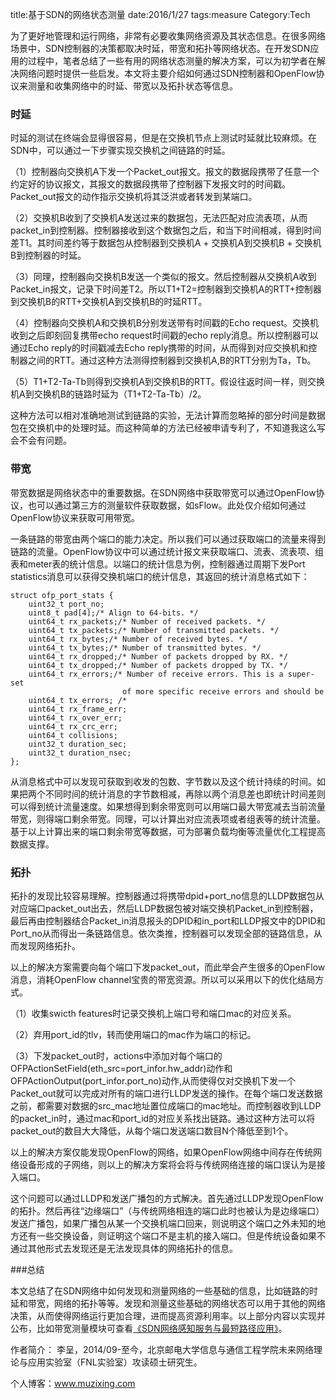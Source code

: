 ﻿title:基于SDN的网络状态测量
date:2016/1/27
tags:measure
Category:Tech


为了更好地管理和运行网络，非常有必要收集网络资源及其状态信息。在很多网络场景中，SDN控制器的决策都取决时延，带宽和拓扑等网络状态。在开发SDN应用的过程中，笔者总结了一些有用的网络状态测量的解决方案，可以为初学者在解决网络问题时提供一些启发。本文将主要介绍如何通过SDN控制器和OpenFlow协议来测量和收集网络中的时延、带宽以及拓扑状态等信息。

### 时延

时延的测试在终端会显得很容易，但是在交换机节点上测试时延就比较麻烦。在SDN中，可以通过一下步骤实现交换机之间链路的时延。

（1）控制器向交换机A下发一个Packet\_out报文。报文的数据段携带了任意一个约定好的协议报文，其报文的数据段携带了控制器下发报文时的时间戳。Packet\_out报文的动作指示交换机将其泛洪或者转发到某端口。

（2）交换机B收到了交换机A发送过来的数据包，无法匹配对应流表项，从而packet\_in到控制器。控制器接收到这个数据包之后，和当下时间相减，得到时间差T1。其时间差约等于数据包从控制器到交换机A + 交换机A到交换机B + 交换机B到控制器的时延。

（3）同理，控制器向交换机B发送一个类似的报文。然后控制器从交换机A收到Packet\_in报文，记录下时间差T2。所以T1+T2=控制器到交换机A的RTT+控制器到交换机B的RTT+交换机A到交换机B的时延RTT。

（4）控制器向交换机A和交换机B分别发送带有时间戳的Echo request。交换机收到之后即刻回复携带echo request时间戳的echo reply消息。所以控制器可以通过Echo reply的时间戳减去Echo reply携带的时间，从而得到对应交换机和控制器之间的RTT。通过这种方法测得控制器到交换机A,B的RTT分别为Ta，Tb。

（5）T1+T2-Ta-Tb则得到交换机A到交换机B的RTT。假设往返时间一样，则交换机A到交换机B的链路时延为（T1+T2-Ta-Tb）/2。

这种方法可以相对准确地测试到链路的实验，无法计算而忽略掉的部分时间是数据包在交换机中的处理时延。而这种简单的方法已经被申请专利了，不知道我这么写会不会有问题。

### 带宽

带宽数据是网络状态中的重要数据。在SDN网络中获取带宽可以通过OpenFlow协议，也可以通过第三方的测量软件获取数据，如sFlow。此处仅介绍如何通过OpenFlow协议来获取可用带宽。

一条链路的带宽由两个端口的能力决定。所以我们可以通过获取端口的流量来得到链路的流量。OpenFlow协议中可以通过统计报文来获取端口、流表、流表项、组表和meter表的统计信息。以端口的统计信息为例，控制器通过周期下发Port statistics消息可以获得交换机端口的统计信息，其返回的统计消息格式如下：

    struct ofp_port_stats {
        uint32_t port_no;
        uint8_t pad[4];/* Align to 64-bits. */
        uint64_t rx_packets;/* Number of received packets. */
        uint64_t tx_packets;/* Number of transmitted packets. */
        uint64_t rx_bytes;/* Number of received bytes. */
        uint64_t tx_bytes;/* Number of transmitted bytes. */
        uint64_t rx_dropped;/* Number of packets dropped by RX. */
        uint64_t tx_dropped;/* Number of packets dropped by TX. */
        uint64_t rx_errors;/* Number of receive errors. This is a super-set
                             of more specific receive errors and should be
        uint64_t tx_errors; /*
        uint64_t rx_frame_err;
        uint64_t rx_over_err;
        uint64_t rx_crc_err;
        uint64_t collisions;
        uint32_t duration_sec;
        uint32_t duration_nsec;
    };

从消息格式中可以发现可获取到收发的包数、字节数以及这个统计持续的时间。如果把两个不同时间的统计消息的字节数相减，再除以两个消息差也即统计时间差则可以得到统计流量速度。如果想得到剩余带宽则可以用端口最大带宽减去当前流量带宽，则得端口剩余带宽。同理，可以计算出对应流表项或者组表等的统计流量。基于以上计算出来的端口剩余带宽等数据，可为部署负载均衡等流量优化工程提高数据支撑。

### 拓扑

拓扑的发现比较容易理解。控制器通过将携带dpid+port\_no信息的LLDP数据包从对应端口packet\_out出去，然后LLDP数据包被对端交换机Packet\_in到控制器，最后再由控制器结合Packet\_in消息报头的DPID和in\_port和LLDP报文中的DPID和Port\_no从而得出一条链路信息。依次类推，控制器可以发现全部的链路信息，从而发现网络拓扑。

以上的解决方案需要向每个端口下发packet\_out，而此举会产生很多的OpenFlow消息，消耗OpenFlow channel宝贵的带宽资源。所以可以采用以下的优化结局方式。

（1）收集swicth features时记录交换机上端口号和端口mac的对应关系。

（2）弃用port\_id的tlv，转而使用端口的mac作为端口的标记。

（3）下发packet\_out时，actions中添加对每个端口的OFPActionSetField(eth\_src=port\_infor.hw\_addr)动作和OFPActionOutput(port\_infor.port\_no)动作,从而使得仅对交换机下发一个Packet\_out就可以完成对所有的端口进行LLDP发送的操作。在每个端口发送数据之前，都需要对数据的src\_mac地址置位成端口的mac地址。而控制器收到LLDP的packet\_in时，通过mac和port\_id的对应关系找出链路。通过这种方法可以将packet\_out的数目大大降低，从每个端口发送端口数目N个降低至到1个。

以上的解决方案仅能发现OpenFlow的网络，如果OpenFlow网络中间存在传统网络设备形成的子网络，则以上的解决方案将会将与传统网络连接的端口误认为是接入端口。

这个问题可以通过LLDP和发送广播包的方式解决。首先通过LLDP发现OpenFlow的拓扑。然后再往“边缘端口”（与传统网络相连的端口此时也被认为是边缘端口）发送广播包，如果广播包从某一个交换机端口回来，则说明这个端口之外未知的地方还有一些交换设备，则证明这个端口不是主机的接入端口。但是传统设备如果不通过其他形式去发现还是无法发现具体的网络拓扑的信息。

###总结

本文总结了在SDN网络中如何发现和测量网络的一些基础的信息，比如链路的时延和带宽，网络的拓扑等等。发现和测量这些基础的网络状态可以用于其他的网络决策，从而使得网络运行更加合理，进而提高资源利用率。以上部分内容以实现并公布，比如带宽测量模块可查看[《SDN网络感知服务与最短路径应用》](http://www.muzixing.com/pages/2015/07/08/sdnwang-luo-gan-zhi-fu-wu-yu-zui-duan-lu-jing-ying-yong.html)。

作者简介：
李呈，2014/09-至今，北京邮电大学信息与通信工程学院未来网络理论与应用实验室（FNL实验室）攻读硕士研究生。

个人博客：www.muzixing.com





